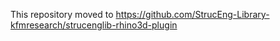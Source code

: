 This repository moved to https://github.com/StrucEng-Library-kfmresearch/strucenglib-rhino3d-plugin
